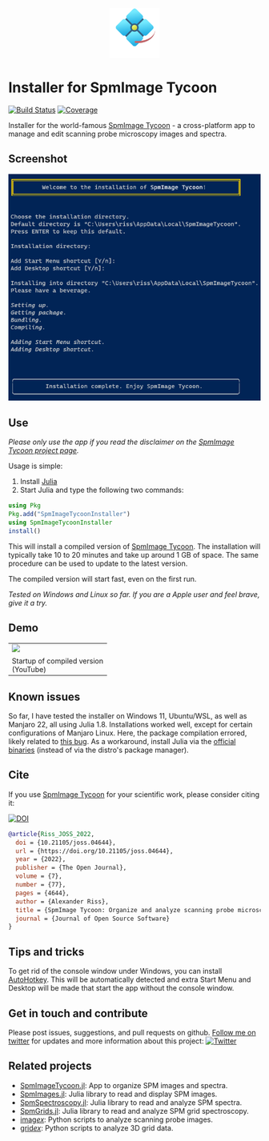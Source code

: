 <p align="center">
  <img width="100" height="100" src="res/SpmImageTycoon_animated.svg?raw=true" />
</p>

# Installer for SpmImage Tycoon

[![Build Status](https://github.com/alexriss/SpmImageTycoonInstaller.jl/actions/workflows/CI.yml/badge.svg?branch=main)](https://github.com/alexriss/SpmImageTycoonInstaller.jl/actions/workflows/CI.yml?query=branch%3Amain)
[![Coverage](https://codecov.io/gh/alexriss/SpmImageTycoonInstaller.jl/branch/main/graph/badge.svg)](https://codecov.io/gh/alexriss/SpmImageTycoonInstaller.jl)

Installer for the world-famous [SpmImage Tycoon](https://github.com/alexriss/SpmImageTycoon.jl) - a cross-platform app to manage and edit scanning probe microscopy images and spectra.

## Screenshot

![screenshot](demo/screenshot_install.png?raw=true)

## Use

_Please only use the app if you read the disclaimer on the [SpmImage Tycoon project page](https://github.com/alexriss/SpmImageTycoon.jl)._

Usage is simple:

1. Install [Julia](https://julialang.org/)
2. Start Julia and type the following two commands:

```julia
using Pkg
Pkg.add("SpmImageTycoonInstaller")
using SpmImageTycoonInstaller
install()
```

This will install a compiled version of [SpmImage Tycoon](https://github.com/alexriss/SpmImageTycoon.jl).
The installation will typically take 10 to 20 minutes and take up around 1 GB of space.
The same procedure can be used to update to the latest version.

The compiled version will start fast, even on the first run.

_Tested on Windows and Linux so far. If you are a Apple user and feel brave, give it a try._

## Demo

<table>
  <tr>
    <td>
      <a href="http://www.youtube.com/watch?v=sdbbrMBQmpA" target="_blank"><img src="http://img.youtube.com/vi/sdbbrMBQmpA/0.jpg" width="280" /></a>
    </td>
  </tr>
  <tr>
    <td>Startup of compiled version<br />(YouTube)</td>
  </tr>
</table>

## Known issues

So far, I have tested the installer on Windows 11, Ubuntu/WSL, as well as Manjaro 22, all using Julia 1.8.
Installations worked well, except for certain configurations of Manjaro Linux.
Here, the package compilation errored, likely related to [this bug](https://github.com/JuliaLang/PackageCompiler.jl/issues/16).
As a workaround, install Julia via the [official binaries](https://julialang.org/downloads/) (instead of via the distro's package manager).

## Cite

If you use [SpmImage Tycoon](https://github.com/alexriss/SpmImageTycoon.jl) for your scientific work, please consider citing it:

[![DOI](https://joss.theoj.org/papers/10.21105/joss.04644/status.svg)](https://doi.org/10.21105/joss.04644)

```bibtex
@article{Riss_JOSS_2022,
  doi = {10.21105/joss.04644},
  url = {https://doi.org/10.21105/joss.04644},
  year = {2022},
  publisher = {The Open Journal},
  volume = {7},
  number = {77},
  pages = {4644},
  author = {Alexander Riss},
  title = {SpmImage Tycoon: Organize and analyze scanning probe microscopy data},
  journal = {Journal of Open Source Software}
}
```

## Tips and tricks

To get rid of the console window under Windows, you can install [AutoHotkey](https://www.autohotkey.com/).
This will be automatically detected and extra Start Menu and Desktop will be made that start the app without the console window.

## Get in touch and contribute

Please post issues, suggestions, and pull requests on github.
<a href="https://twitter.com/00alexx">Follow me on twitter</a> for updates and more information about this project: 
<a href="https://twitter.com/00alexx"><img src="https://img.shields.io/twitter/follow/00alexx?style=social" alt="Twitter"></a>

## Related projects

- [SpmImageTycoon.jl](https://github.com/alexriss/SpmImageTycoon.jl): App to organize SPM images and spectra.
- [SpmImages.jl](https://github.com/alexriss/SpmImages.jl): Julia library to read and display SPM images.
- [SpmSpectroscopy.jl](https://github.com/alexriss/SpmSpectroscopy.jl): Julia library to read and analyze SPM spectra.
- [SpmGrids.jl](https://github.com/alexriss/SpmGrids.jl): Julia library to read and analyze SPM grid spectroscopy.
- [imag*ex*](https://github.com/alexriss/imagex): Python scripts to analyze scanning probe images.
- [grid*ex*](https://github.com/alexriss/gridex): Python scripts to analyze 3D grid data.
